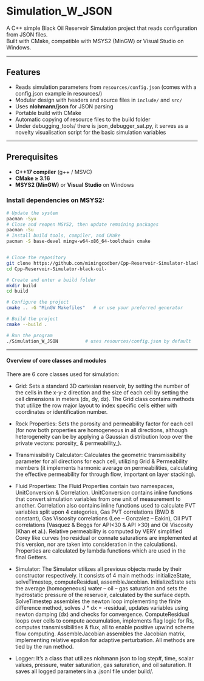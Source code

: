 # Simulation_W_JSON

A C++ simple Black Oil Reservoir Simulation project that reads configuration from JSON files.  
Built with CMake, compatible with MSYS2 (MinGW) or Visual Studio on Windows.

---

## Features

- Reads simulation parameters from `resources/config.json` (comes with a config.json example in resources/)
- Modular design with headers and source files in `include/` and `src/`
- Uses **nlohmann/json** for JSON parsing
- Portable build with CMake
- Automatic copying of resource files to the build folder
- Under debugging_tools/ there is json_debugger_sat.py, it serves as a novelty visualisation script for the basic simulation variables

---

## Prerequisites

- **C++17 compiler** (g++ / MSVC)  
- **CMake ≥ 3.16**  
- **MSYS2 (MinGW)** or **Visual Studio** on Windows  

### Install dependencies on MSYS2:

```bash
# Update the system
pacman -Syu
# Close and reopen MSYS2, then update remaining packages
pacman -Su
# Install build tools, compiler, and CMake
pacman -S base-devel mingw-w64-x86_64-toolchain cmake


# Clone the repository
git clone https://github.com/miningcodber/Cpp-Reservoir-Simulator-black-oil-.git
cd Cpp-Reservoir-Simulator-black-oil-

# Create and enter a build folder
mkdir build
cd build

# Configure the project
cmake .. -G "MinGW Makefiles"   # or use your preferred generator

# Build the project
cmake --build .

# Run the program
./Simulation_W_JSON          # uses resources/config.json by default
```
---

#### Overview of core classes and modules

There are 6 core classes used for simulation:

- Grid:
Sets a standard 3D cartesian reservoir, by setting the number of the cells in the x-y-z direction and the size of each cell by setting the cell dimensions in meters (dx, dy, dz). The Grid class contains methods that utilize the row major layout to index specific cells either with coordinates or identification number.

- Rock Properties:
Sets the porosity and permeability factor for each cell (for now both properties are homogeneous in all directions, although heterogeneity can be by applying a Gaussian distribution loop over the private vectors: porosity_ & permeability_).

- Transmissibility Calculator:
Calculates the geometric transmissibility parameter for all directions for each cell, utilizing Grid & Permeability members (it implements harmonic average on permeabilities, calculating the effective permeability for through flow, important on layer stacking).

- Fluid Properties:
The Fluid Properties contain two namespaces, UnitConversion & Correlation. UnitConversion contains inline functions that convert simulation variables from one unit of measurement to another. Correlation also contains inline functions used to calculate PVT variables split upon 4 categories, Gas PVT correlations (BWD 8 constant), Gas Viscosity correlations  (Lee – Gonzalez – Eakin), Oil PVT correlations (Vasquez & Beggs for API<30 & API >30) and Oil Viscosity (Khan et al.). Relative permeability is computed by VERY simplified Corey like curves (no residual  or connate saturations are implemented at this version, nor are taken into consideration in the calculations). Properties are calculated by lambda functions which are used in the final Getters.

- Simulator:
The Simulator utilizes all previous objects made by their constructor respectively. It consists of 4 main methods: initializeState, solveTimestep, computeResidual, assembleJacobian. InitializeState sets the average (homogeneous) water – oil – gas saturation and sets the hydrostatic pressure of the reservoir, calculated by the surface depth. SolveTimestep assembles the newton loop implementing the finite difference method, solves J * dx = -residual, updates variables using newton damping (dx) and checks for convergence. ComputeResidual loops over cells to compute accumulation, implements flag logic for Rs, computes transmissibilities & flux, all to enable positive upwind scheme flow computing. AssembleJacobian assembles the Jacobian matrix, implementing relative epsilon for adaptive perturbation. All methods are tied by the run method.

- Logger:
It’s a class that utilizes nlohmann json to log step#, time, scalar values, pressure, water saturation, gas saturation, and oil saturation. It saves all logged parameters in a .jsonl file under build/.